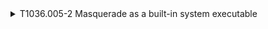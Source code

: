 <details>
<summary>T1036.005-2 Masquerade as a built-in system executable
</summary>
<pre>$ NA </pre>
</details>
